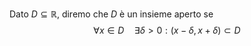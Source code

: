 Dato $D\subseteq\mathbb{R}$, diremo che $D$ è un insieme aperto se
$$
\forall x\in D\quad\exists\delta>0:(x-\delta,x+\delta)\subset D
$$